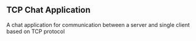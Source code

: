 ## TCP Chat Application

A chat application for communication between a server and single client based on TCP protocol
